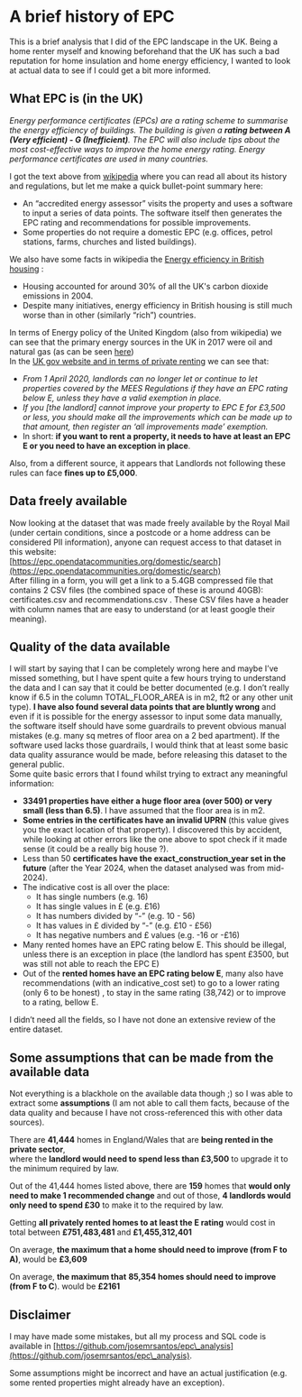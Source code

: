 # A brief history of EPC

This is a brief analysis that I did of the EPC landscape in the UK. Being a home renter myself and knowing beforehand that the UK has such a bad reputation for home insulation and home energy efficiency, I wanted to look at actual data to see if I could get a bit more informed.

## What EPC is (in the UK)

*Energy performance certificates (EPCs) are a rating scheme to summarise the energy efficiency of buildings. The building is given a **rating between A (Very efficient) \- G (Inefficient)**. The EPC will also include tips about the most cost-effective ways to improve the home energy rating. Energy performance certificates are used in many countries.*

I got the text above from [wikipedia](https://en.wikipedia.org/wiki/Energy\_Performance\_Certificate\_(United\_Kingdom)) where you can read all about its history and regulations, but let me make a quick bullet-point summary here:

* An “accredited energy assessor” visits the property and uses a software to input a series of data points. The software itself then generates the EPC rating and recommendations for possible improvements.  
* Some properties do not require a domestic EPC (e.g. offices, petrol stations, farms, churches and listed buildings).

We also have some facts in  wikipedia the [Energy efficiency in British housing](https://en.wikipedia.org/wiki/Energy\_efficiency\_in\_British\_housing) : 

* Housing accounted for around 30% of all the UK's carbon dioxide emissions in 2004\.  
* Despite many initiatives, energy efficiency in British housing is still much worse than in other (similarly “rich”) countries.

In terms of Energy policy of the United Kingdom (also from wikipedia) we can see that the primary energy sources in the UK in 2017 were oil and natural gas (as can be seen [here](https://ourworldindata.org/grapher/primary-energy-mix-uk))  
In the [UK gov website and in terms of private renting](https://www.gov.uk/guidance/domestic-private-rented-property-minimum-energy-efficiency-standard-landlord-guidance\#) we can see that:

* *From 1 April 2020, landlords can no longer let or continue to let properties covered by the MEES Regulations if they have an EPC rating below E, unless they have a valid exemption in place.*  
* *If you \[the landlord\] cannot improve your property to EPC E for £3,500 or less, you should make all the improvements which can be made up to that amount, then register an ‘all improvements made’ exemption.*  
* In short: **if you want to rent a property, it needs to have at least an EPC E or you need to have an exception in place**.

Also, from a different source, it appears that Landlords not following these rules can face **fines up to £5,000**.

## Data freely available

Now looking at the dataset that was made freely available by the Royal Mail (under certain conditions, since a postcode or a home address can be considered PII information), anyone can request access to that dataset in this website:   
[https://epc.opendatacommunities.org/domestic/search](https://epc.opendatacommunities.org/domestic/search)  
After filling in a form, you will get a link to a 5.4GB compressed file that contains 2 CSV files (the combined space of these is around 40GB): certificates.csv and recommendations.csv . These CSV files have a header with column names that are easy to understand (or at least google their meaning).

## Quality of the data available

I will start by saying that I can be completely wrong here and maybe I’ve missed something, but I have spent quite a few hours trying to understand the data and I can say that it could be better documented (e.g. I don’t really know if 6.5 in the column TOTAL\_FLOOR\_AREA is in m2, ft2 or any other unit type). **I have also found several data points that are bluntly wrong** and even if it is possible for the energy assessor to input some data manually, the software itself should have some guardrails to prevent obvious manual mistakes (e.g. many sq metres of floor area on a 2 bed apartment). If the software used lacks those guardrails, I would think that at least some basic data quality assurance would be made, before releasing this dataset to the general public.  
Some quite basic errors that I found whilst trying to extract any meaningful information:

* **33491 properties have either a huge floor area (over 500\) or very small (less than 6.5)**. I have assumed that the floor area is in m2.  
* **Some entries in the certificates have an invalid UPRN** (this value gives you the exact location of that property). I discovered this by accident, while looking at other errors like the one above to spot check if it made sense (it could be a really big house ?).  
*  Less than 50 **certificates have the exact\_construction\_year set in the future** (after the Year 2024, when the dataset analysed was from mid-2024).  
* The indicative cost is all over the place:  
  * It has single numbers (e.g. 16\)  
  * It has single values in £ (e.g. £16)  
  * It has numbers divided by “-” (e.g. 10 \- 56\)  
  * It has values in £ divided by “-” (e.g. £10 \- £56)  
  * It has negative numbers and £ values (e.g. \-16 or \-£16)  
* Many rented homes have an EPC rating below E. This should be illegal, unless there is an exception in place (the landlord has spent £3500, but was still not able to reach the EPC E)  
* Out of the **rented homes have an EPC rating below E**, many also have recommendations (with an indicative\_cost set) to go to a lower rating (only 6 to be honest) , to stay in the same rating (38,742) or to improve to a rating, bellow E. 

I didn’t need all the fields, so I have not done an extensive review of the entire dataset. 

## Some **assumptions** that can be made from the available data

Not everything is a blackhole on the available data though ;) so I was able to extract some **assumptions** (I am not able to call them facts, because of the data quality and because I have not cross-referenced this with other data sources).

There are **41,444** homes in England/Wales that are **being rented in the private sector**,   
where the **landlord would need to spend less than £3,500** to upgrade it to the minimum required by law.

Out of the 41,444 homes listed above, there are **159** homes that **would only need to make 1 recommended change** and out of those, **4 landlords would only need to spend £30** to make it to the required by law.

Getting **all privately rented homes to at least the E rating** would cost in total between **£751,483,481** and **£1,455,312,401**

On average, **the maximum that a home should need to improve (from F to A)**, would be **£3,609**

On average, **the maximum that** **85,354 homes should need to improve (from F to C**). would be  **£2161**

## Disclaimer

I may have made some mistakes, but all my process and SQL code is available in [https://github.com/josemrsantos/epc\_analysis](https://github.com/josemrsantos/epc\_analysis).

Some assumptions might be incorrect and have an actual justification (e.g. some rented properties might already have an exception).